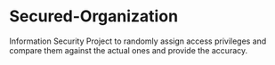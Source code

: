 Secured-Organization
====================

Information Security Project to randomly assign access privileges and compare them against the actual ones and provide the accuracy.
